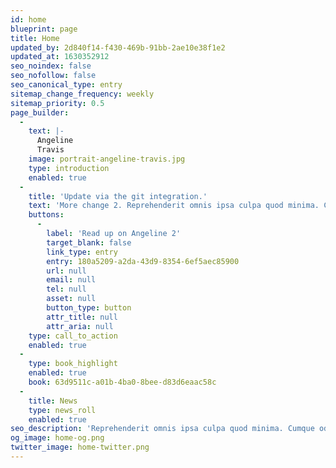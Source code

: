 ```yaml
---
id: home
blueprint: page
title: Home
updated_by: 2d840f14-f430-469b-91bb-2ae10e38f1e2
updated_at: 1630352912
seo_noindex: false
seo_nofollow: false
seo_canonical_type: entry
sitemap_change_frequency: weekly
sitemap_priority: 0.5
page_builder:
  -
    text: |-
      Angeline
      Travis
    image: portrait-angeline-travis.jpg
    type: introduction
    enabled: true
  -
    title: 'Update via the git integration.'
    text: 'More change 2. Reprehenderit omnis ipsa culpa quod minima. Cumque odit voluptatem sit aut voluptatem temporibus possimus. Quasi id ea velit quaerat doloribus. Qui sit beatae ducimus laborum sequi id aut. Possimus ut eum alias vel. Voluptas neque quo non eaque doloremque possimus praesentium. Iste explicabo sit dolores sunt impedit tempore recusandae quos.'
    buttons:
      -
        label: 'Read up on Angeline 2'
        target_blank: false
        link_type: entry
        entry: 180a5209-a2da-43d9-8354-6ef5aec85900
        url: null
        email: null
        tel: null
        asset: null
        button_type: button
        attr_title: null
        attr_aria: null
    type: call_to_action
    enabled: true
  -
    type: book_highlight
    enabled: true
    book: 63d9511c-a01b-4ba0-8bee-d83d6eaac58c
  -
    title: News
    type: news_roll
    enabled: true
seo_description: 'Reprehenderit omnis ipsa culpa quod minima. Cumque odit voluptatem sit aut voluptatem temporibus possimus. Quasi id ea velit quaerat doloribus.'
og_image: home-og.png
twitter_image: home-twitter.png
---
```

